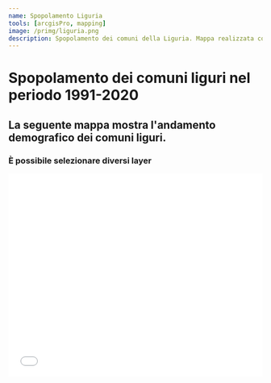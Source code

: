 ```yaml
---
name: Spopolamento Liguria
tools: [arcgisPro, mapping]
image: /primg/liguria.png
description: Spopolamento dei comuni della Liguria. Mappa realizzata con ArcGis Pro3 e importata su ArcGis Online.
---
```


# Spopolamento dei comuni liguri nel periodo 1991-2020

## La seguente mappa mostra l'andamento demografico dei comuni liguri.

### È possibile selezionare diversi layer

<style>.embed-container {position: relative; padding-bottom: 80%; height: 0; max-width: 100%;} .embed-container iframe, .embed-container object, .embed-container iframe{position: absolute; top: 0; left: 0; width: 100%; height: 100%;} small{position: absolute; z-index: 40; bottom: 0; margin-bottom: -15px;}</style><div class="embed-container"><iframe width="500" height="400" frameborder="0" scrolling="no" marginheight="0" marginwidth="0" title="Spopolamento Liguria" src="//learngis2.maps.arcgis.com/apps/Embed/index.html?webmap=3be013ed174245e19679e7b091a23f6a&extent=6.8829,43.6452,10.8545,45.0844&zoom=true&previewImage=true&scale=true&search=true&searchextent=false&details=true&legendlayers=true&active_panel=legend&disable_scroll=true&theme=dark"></iframe></div>

